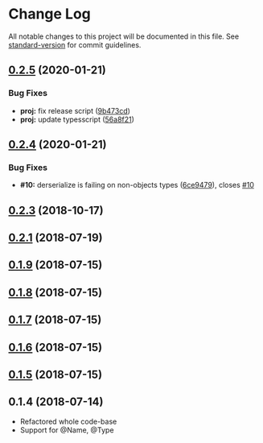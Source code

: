 # Change Log

All notable changes to this project will be documented in this file. See [standard-version](https://github.com/conventional-changelog/standard-version) for commit guidelines.

<a name="0.2.5"></a>
## [0.2.5](https://github.com/danrevah/typeserializer/compare/v0.2.4...v0.2.5) (2020-01-21)


### Bug Fixes

* **proj:** fix release script ([9b473cd](https://github.com/danrevah/typeserializer/commit/9b473cd))
* **proj:** update typesscript ([56a8f21](https://github.com/danrevah/typeserializer/commit/56a8f21))



<a name="0.2.4"></a>
## [0.2.4](https://github.com/danrevah/typeserializer/compare/v0.1.9...v0.2.4) (2020-01-21)


### Bug Fixes

* **#10:** derserialize is failing on non-objects types ([6ce9479](https://github.com/danrevah/typeserializer/commit/6ce9479)), closes [#10](https://github.com/danrevah/typeserializer/issues/10)



<a name="0.2.3"></a>
## [0.2.3](https://github.com/danrevah/typeserializer/compare/v0.1.9...v0.2.3) (2018-10-17)



<a name="0.2.1"></a>
## [0.2.1](https://github.com/danrevah/typeserializer/compare/v0.1.9...v0.2.1) (2018-07-19)



<a name="0.1.9"></a>
## [0.1.9](https://github.com/danrevah/typeserializer/compare/v0.1.8...v0.1.9) (2018-07-15)



<a name="0.1.8"></a>
## [0.1.8](https://github.com/danrevah/typeserializer/compare/v0.1.7...v0.1.8) (2018-07-15)



<a name="0.1.7"></a>
## [0.1.7](https://github.com/danrevah/typeserializer/compare/v0.1.6...v0.1.7) (2018-07-15)



<a name="0.1.6"></a>
## [0.1.6](https://github.com/danrevah/typeserializer/compare/v0.1.5...v0.1.6) (2018-07-15)



<a name="0.1.5"></a>
## [0.1.5](https://github.com/danrevah/typeserializer/compare/v0.1.4...v0.1.5) (2018-07-15)



<a name="0.1.4"></a>
## 0.1.4 (2018-07-14)
* Refactored whole code-base
* Support for @Name, @Type
